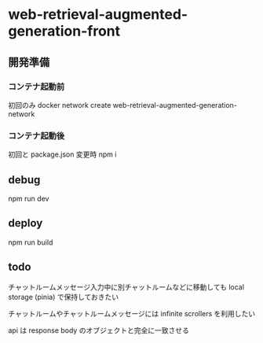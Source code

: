 # web-retrieval-augmented-generation-front

## 開発準備

### コンテナ起動前

初回のみ
docker network create web-retrieval-augmented-generation-network

### コンテナ起動後

初回と package.json 変更時
npm i

## debug

npm run dev

## deploy

npm run build

## todo

チャットルームメッセージ入力中に別チャットルームなどに移動しても local storage (pinia) で保持しておきたい

チャットルームやチャットルームメッセージには infinite scrollers を利用したい

api は response body のオブジェクトと完全に一致させる
